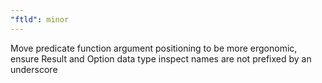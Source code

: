```yaml
---
"ftld": minor
---
```


Move predicate function argument positioning to be more ergonomic, ensure Result and Option data type inspect names are not prefixed by an underscore
